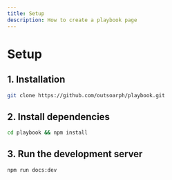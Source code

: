 ```yaml
---
title: Setup
description: How to create a playbook page
---
```


# Setup

## 1. Installation

```bash
git clone https://github.com/outsoarph/playbook.git
```

## 2. Install dependencies

```bash
cd playbook && npm install
```

## 3. Run the development server

```bash
npm run docs:dev
```
